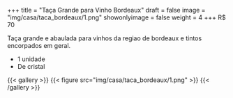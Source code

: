 +++
title = "Taça Grande para Vinho Bordeaux"
draft = false
image = "img/casa/taca_bordeaux/1.png"
showonlyimage = false
weight = 4
+++
<span class="price">R$ 70</span>
<!--more-->

Taça grande e abaulada para vinhos da regiao de bordeaux e tintos encorpados em geral.

- 1 unidade
- De cristal

{{< gallery >}}
{{< figure src="img/casa/taca_bordeaux/1.png" >}}
{{< /gallery >}}
